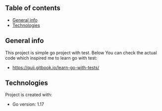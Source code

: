 ## Table of contents
* [General info](#general-info)
* [Technologies](#technologies)

## General info
This project is simple go project with test.
Below You can check the actual code which inspired me to learn go with test:
* https://quii.gitbook.io/learn-go-with-tests/

## Technologies
Project is created with:
* Go version: 1.17

